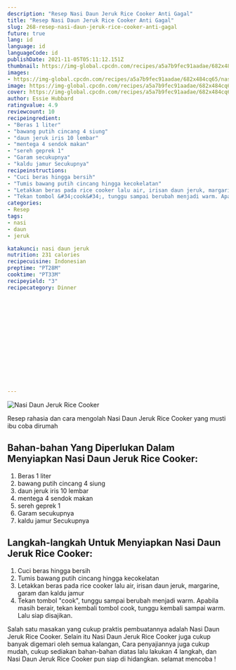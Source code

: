```yaml
---
description: "Resep Nasi Daun Jeruk Rice Cooker Anti Gagal"
title: "Resep Nasi Daun Jeruk Rice Cooker Anti Gagal"
slug: 268-resep-nasi-daun-jeruk-rice-cooker-anti-gagal
future: true
lang: id
language: id
languageCode: id
publishDate: 2021-11-05T05:11:12.151Z 
thumbnail: https://img-global.cpcdn.com/recipes/a5a7b9fec91aadae/682x484cq65/nasi-daun-jeruk-rice-cooker-foto-resep-utama.png
images:
- https://img-global.cpcdn.com/recipes/a5a7b9fec91aadae/682x484cq65/nasi-daun-jeruk-rice-cooker-foto-resep-utama.png
image: https://img-global.cpcdn.com/recipes/a5a7b9fec91aadae/682x484cq65/nasi-daun-jeruk-rice-cooker-foto-resep-utama.png
cover: https://img-global.cpcdn.com/recipes/a5a7b9fec91aadae/682x484cq65/nasi-daun-jeruk-rice-cooker-foto-resep-utama.png
author: Essie Hubbard
ratingvalue: 4.9
reviewcount: 10
recipeingredient:
- "Beras 1 liter"
- "bawang putih cincang 4 siung"
- "daun jeruk iris 10 lembar"
- "mentega 4 sendok makan"
- "sereh geprek 1"
- "Garam secukupnya"
- "kaldu jamur Secukupnya"
recipeinstructions:
- "Cuci beras hingga bersih"
- "Tumis bawang putih cincang hingga kecokelatan"
- "Letakkan beras pada rice cooker lalu air, irisan daun jeruk, margarine, garam dan kaldu jamur"
- "Tekan tombol &#34;cook&#34;, tunggu sampai berubah menjadi warm. Apabila masih berair, tekan kembali tombol cook, tunggu kembali sampai warm. Lalu siap disajikan."
categories:
- Resep
tags:
- nasi
- daun
- jeruk

katakunci: nasi daun jeruk 
nutrition: 231 calories
recipecuisine: Indonesian
preptime: "PT28M"
cooktime: "PT33M"
recipeyield: "3"
recipecategory: Dinner


     
    
    
    
    
    
    
    
    
    
    
      
    
---
```



![Nasi Daun Jeruk Rice Cooker](https://img-global.cpcdn.com/recipes/a5a7b9fec91aadae/682x484cq65/nasi-daun-jeruk-rice-cooker-foto-resep-utama.png)

Resep rahasia dan cara mengolah  Nasi Daun Jeruk Rice Cooker yang musti ibu coba dirumah

<!--inarticleads1-->

## Bahan-bahan Yang Diperlukan Dalam Menyiapkan Nasi Daun Jeruk Rice Cooker:

1. Beras 1 liter
1. bawang putih cincang 4 siung
1. daun jeruk iris 10 lembar
1. mentega 4 sendok makan
1. sereh geprek 1
1. Garam secukupnya
1. kaldu jamur Secukupnya



<!--inarticleads2-->

## Langkah-langkah Untuk Menyiapkan Nasi Daun Jeruk Rice Cooker:

1. Cuci beras hingga bersih
1. Tumis bawang putih cincang hingga kecokelatan
1. Letakkan beras pada rice cooker lalu air, irisan daun jeruk, margarine, garam dan kaldu jamur
1. Tekan tombol &#34;cook&#34;, tunggu sampai berubah menjadi warm. Apabila masih berair, tekan kembali tombol cook, tunggu kembali sampai warm. Lalu siap disajikan.




Salah satu masakan yang cukup praktis pembuatannya adalah  Nasi Daun Jeruk Rice Cooker. Selain itu  Nasi Daun Jeruk Rice Cooker  juga cukup banyak digemari oleh semua kalangan, Cara penyajiannya juga cukup mudah, cukup sediakan bahan-bahan diatas lalu lakukan 4 langkah, dan  Nasi Daun Jeruk Rice Cooker  pun siap di hidangkan. selamat mencoba !
